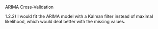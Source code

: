 ARIMA Cross-Validation

1.2.2) I would fit the ARIMA model with a Kalman filter instead of maximal likelihood, 
which would deal better with the missing values.